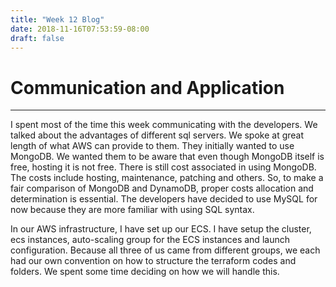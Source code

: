```yaml
---
title: "Week 12 Blog"
date: 2018-11-16T07:53:59-08:00
draft: false
---
```


# Communication and Application #

----------

I spent most of the time this week communicating with the developers. We talked about the advantages of different sql servers. We spoke at great length of what AWS can provide to them. They initially wanted to use MongoDB. We wanted them to be aware that even though MongoDB itself is free, hosting it is not free. There is still cost associated in using MongoDB. The costs include hosting, maintenance, patching and others. So, to make a fair comparison of MongoDB and DynamoDB, proper costs allocation and determination is essential. The developers have decided to use MySQL for now because they are more familiar with using SQL syntax. 

In our AWS infrastructure, I have set up our ECS. I have setup the cluster, ecs instances, auto-scaling group for the ECS instances and launch configuration. Because all three of us came from different groups, we each had our own convention on how to structure the terraform codes and folders. We spent some time deciding on how we will handle this.



  